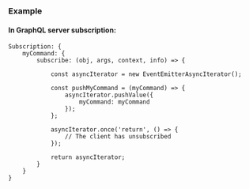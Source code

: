 ### Example

#### In GraphQL server subscription:

	Subscription: {
		myCommand: {
			subscribe: (obj, args, context, info) => {

				const asyncIterator = new EventEmitterAsyncIterator();

				const pushMyCommand = (myCommand) => {
					asyncIterator.pushValue({
						myCommand: myCommand
					});
				};

				asyncIterator.once('return', () => {
					// The client has unsubscribed
				});

				return asyncIterator;
			}
		}
	}
